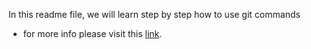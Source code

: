 In this readme file, we will learn step by step how to use git commands
- for more info please visit this [link](http://syllabus.africacode.net/projects/git-exercises/).
